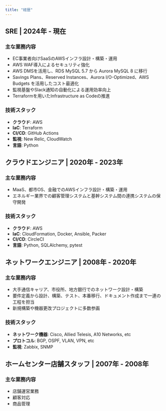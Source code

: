```yaml
---
title: "経歴"
---
```


## SRE | 2024年 - 現在

### 主な業務内容

- EC事業者向けSaaSのAWSインフラ設計・構築・運用
- AWS WAF導入によるセキュリティ強化
- AWS DMSを活用し、RDS MySQL 5.7 から Aurora MySQL 8 に移行
- Savings Plans、Reserved Instances、Aurora I/O-Optimized、AWS Budgets を活用したコスト最適化
- 監視基盤やSlack通知の自動化による運用効率向上
- Terraformを用いたInfrastructure as Codeの推進

### 技術スタック

- **クラウド**: AWS
- **IaC**: Terraform
- **CI/CD**: GitHub Actions
- **監視**: New Relic, CloudWatch
- **言語**: Python


## クラウドエンジニア | 2020年 - 2023年

### 主な業務内容

- MaaS、都市OS、金融でのAWSインフラ設計・構築・運用
- エネルギー業界での顧客管理システムと基幹システム間の連携システムの保守開発

### 技術スタック

- **クラウド**: AWS
- **IaC**: CloudFormation, Docker, Ansible, Packer
- **CI/CD**: CircleCI
- **言語**: Python, SQLAlchemy, pytest


## ネットワークエンジニア | 2008年 - 2020年

### 主な業務内容

- 大手通信キャリア、市役所、地方銀行でのネットワーク設計・構築
- 要件定義から設計、構築、テスト、本番移行、ドキュメント作成まで一連の工程を担当
- 新規構築や機器更改プロジェクトに多数参画

### 技術スタック

- **ネットワーク機器**: Cisco, Allied Telesis, A10 Networks, etc
- **プロトコル**: BGP, OSPF, VLAN, VPN, etc
- **監視**: Zabbix, SNMP


## ホームセンター店舗スタッフ | 2007年 - 2008年

### 主な業務内容

- 店舗運営業務
- 顧客対応
- 商品管理
